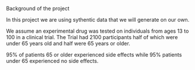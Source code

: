 Background of the project 


In this project we are using sythentic data that we will generate on our own. 

We assume an experimental drug was tested on individuals from ages 13 to 100 in a clinical trial. The Trial had 2100 participants half of which were under 65 years old and half were 65 years or older. 

95% of patients 65 or older experienced side effects while 95% patients under 65 experienced no side effects. 
